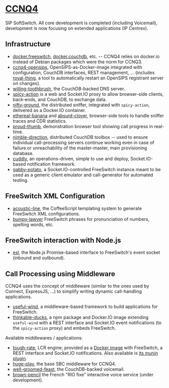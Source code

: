 [CCNQ4](http://ccnq.shimaore.net)
=================================

SIP SoftSwitch. All core development is completed (including Voicemail), development is now focusing on extended applications (IP Centrex).

Infrastructure
--------------

* [docker.freeswitch](https://github.com/shimaore/docker.freeswitch), [docker.couchdb](https://github.com/shimaore/docker.couchdb), etc. -- CCNQ4 relies on docker.io instead of Debian packages which were the norm for CCNQ3.
* [ccnq4-opensips](https://github.com/shimaore/ccnq4-opensips), OpenSIPS-as-Docker-image integrated with configuration, CouchDB interfaces, REST management, ... (includes [royal-thing](https://github.com/shimaore/royal-thing), a tool to automatically restart an OpenSIPS registrant server on changes).
* [willing-toothbrush](https://github.com/shimaore/willing-toothbrush), the CouchDB-backed DNS server.
* [spicy-action](https://github.com/shimaore/spicy-action) is a web and Socket.IO proxy to allow browser-side clients, back-ends, and CouchDB, to exchange data.
* [nifty-ground](https://github.com/shimaore/nifty-ground), the distributed sniffer, integrated with `spicy-action`, delivered as a Docker.IO container.
* [ethereal-banana](https://github.com/shimaore/ethereal-banana) and [absurd-clover](https://github.com/shimaore/absurd-clover), browser-side tools to handle sniffer traces and CDR statistics.
* [proud-thumb](https://github.com/shimaore/proud-thumb), demonstration browser tool showing call progress in real-time.
* [nimble-direction](https://github.com/shimaore/nimble-direction), distributed CouchDB toolbox -- used to ensure individual call-processing servers continue working even in case of failure or unreachability of the master-master, main provisioning database.
* [cuddly](https://github.com/shimaore/cuddly), an operations-driven, simple to use and deploy, Socket.IO-based notification framework.
* [gabby-potato](https://github.com/shimaore/tough-rate/), a Socket.IO-controlled FreeSwitch instance meant to be used as a generic client emulator and call-generator for automated testing.

FreeSwitch XML Configuration
----------------------------

* [acoustic-line](https://github.com/shimaore/acoustic-line), the CoffeeScript templating system to generate FreeSwitch XML configurations.
* [bumpy-lawyer](https://github.com/shimaore/bumpy-lawyer) FreeSwitch phrases for pronunciation of numbers, spelling words, etc.

FreeSwitch interaction with Node.js
-----------------------------------

* [esl](https://github.com/shimaore/esl), the Node.js Promise-based interface to FreeSwitch's event socket (inbound and outbound).

Call Processing using Middleware
--------------------------------

CCNQ4 uses the concept of middleware (similar to the ones used by Connect, ExpressJS, ...) to simplify writing dynamic call-handling applications.

* [useful-wind](https://github.com/shimaore/useful-wind), a middleware-based framework to build applications for FreeSwitch.
* [thinkable-ducks](https://github.com/shimaore/thinkable-ducks), a npm package and Docker.IO image extending `useful-wind` with a REST interface and Socket.IO event notifications (to the `spicy-action` proxy) and embeds FreeSwitch.

Available middlewares / applications:

* [tough-rate](https://github.com/shimaore/tough-rate/), LCR engine; provided as a [Docker image](https://gtihub.com/shimaore/docker.tough-rate) with FreeSwitch, a REST interface and Socket.IO notifications. Also available is [its munin plugin](https://github.com/shimaore/earsplitting-food).
* [huge-play](https://github.com/shimaore/huge-play), the base SBC middleware for CCNQ4.
* [well-groomed-feast](https://github.com/shimaore/well-groomed-feast), the CouchDB-backed voicemail.
* [brown-pencil](https://github.com/shimaore/brown-pencil) the French "RIO fixe" interactive voice service (under development).

